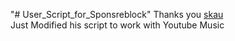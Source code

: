 "# User_Script_for_Sponsreblock" 
Thanks you [skau](https://greasyfork.org/en/scripts/453320-simple-sponsor-skipper)<br>
Just Modified his script to work with Youtube Music
